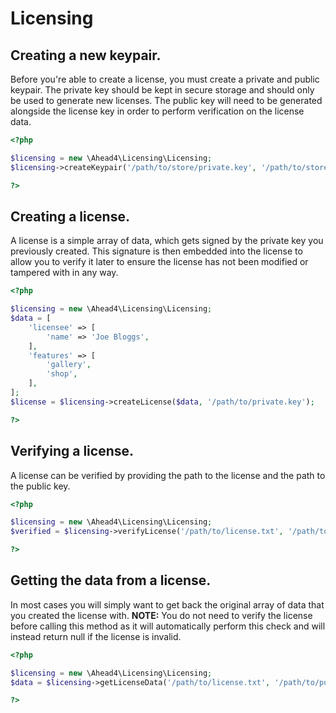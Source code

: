 # Licensing

## Creating a new keypair.
Before you're able to create a license, you must create a private and public keypair. The private key should be kept in secure storage and should only be used to generate new licenses. The public key will need to be generated alongside the license key in order to perform verification on the license data.
```php
<?php

$licensing = new \Ahead4\Licensing\Licensing;
$licensing->createKeypair('/path/to/store/private.key', '/path/to/store/public.key');

?>
```

## Creating a license.
A license is a simple array of data, which gets signed by the private key you previously created. This signature is then embedded into the license to allow you to verify it later to ensure the license has not been modified or tampered with in any way.
```php
<?php

$licensing = new \Ahead4\Licensing\Licensing;
$data = [
	'licensee' => [
		'name' => 'Joe Bloggs',
	],
	'features' => [
		'gallery',
		'shop',
	],
];
$license = $licensing->createLicense($data, '/path/to/private.key');

?>
```

## Verifying a license.
A license can be verified by providing the path to the license and the path to the public key.
```php
<?php

$licensing = new \Ahead4\Licensing\Licensing;
$verified = $licensing->verifyLicense('/path/to/license.txt', '/path/to/public.key');

?>
```

## Getting the data from a license.
In most cases you will simply want to get back the original array of data that you created the license with. **NOTE:** You do not need to verify the license before calling this method as it will automatically perform this check and will instead return null if the license is invalid.
```php
<?php

$licensing = new \Ahead4\Licensing\Licensing;
$data = $licensing->getLicenseData('/path/to/license.txt', '/path/to/public.key');

?>
```
